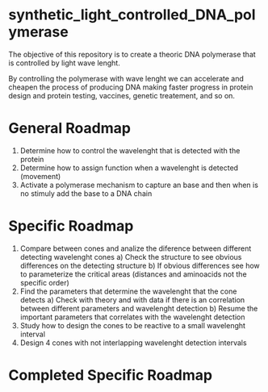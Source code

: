 # synthetic_light_controlled_DNA_polymerase
The objective of this repository is to create a theoric DNA polymerase that is controlled by light wave lenght.

By controlling the polymerase with wave lenght we can accelerate and cheapen the process of producing DNA making faster progress in protein design and protein testing, vaccines, genetic treatement, and so on.

# General Roadmap

1. Determine how to control the wavelenght that is detected with the protein
2. Determine how to assign function when a wavelenght is detected (movement)
3. Activate a polymerase mechanism to capture an base and then when is no stimuly add the base to a DNA chain

# Specific Roadmap
1. Compare between cones and analize the diference between different detecting wavelenght cones
	a) Check the structure to see obvious differences on the detecting structure
	b) If obvious differences see how to parameterize the critical areas (distances and aminoacids not the specific order)
2. Find the parameters that determine the wavelenght that the cone detects
	a) Check with theory and with data if there is an correlation between different parameters and wavelenght detection
	b) Resume the important parameters that correlates with the wavelenght detection
3. Study how to design the cones to be reactive to a small wavelenght interval
4. Design 4 cones with not interlapping wavelenght detection intervals

# Completed Specific Roadmap
